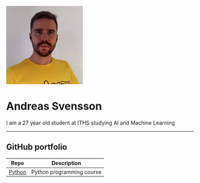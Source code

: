 ![](assets/profile_image.png)

# Andreas Svensson

I am a 27 year old student at ITHS studying AI and Machine Learning

---

## GitHub portfolio



| Repo                           | Description                        |
| ------------------------------ | ---------------------------------- |
| [Python][py]            | Python programming course               |

<!-- | [Programmering 1][prog1]           | first programming course (gymnasiet)   | -->

[py]: https://github.com/Andreas-Svensson/Python-Andreas-Svensson